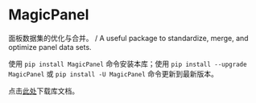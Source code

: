 # MagicPanel

面板数据集的优化与合并。 / A useful package to standardize, merge, and optimize panel data sets.

使用 `pip install MagicPanel` 命令安装本库；使用 `pip install --upgrade MagicPanel` 或 `pip install -U MagicPanel` 命令更新到最新版本。 

点击[此处](https://github.com/PKU-Zyf/MagicPanel/raw/main/MagicPanel.pdf)下载库文档。
